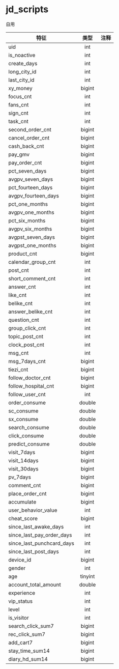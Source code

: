 # jd_scripts
自用


特征|类型|注释
---|:--:|:---
uid| int|
is_noactive| int|
create_days| int|
long_city_id| int|
last_city_id| int|
xy_money| bigint|
focus_cnt| int|
fans_cnt| int|
sign_cnt| int|
task_cnt| int|
second_order_cnt| bigint|
cancel_order_cnt| bigint|
cash_back_cnt| bigint|
pay_gmv| bigint|
pay_order_cnt| bigint|
pct_seven_days| bigint|
avgpv_seven_days| bigint|
pct_fourteen_days| bigint|
avgpv_fourteen_days| bigint|
pct_one_months| bigint|
avgpv_one_months| bigint|
pct_six_months| bigint|
avgpv_six_months| bigint|
avgpst_seven_days| bigint|
avgpst_one_months| bigint|
product_cnt| bigint|
calendar_group_cnt| int|
post_cnt| int|
short_comment_cnt| int|
answer_cnt| int|
like_cnt| int|
belike_cnt| int|
answer_belike_cnt| int|
question_cnt| int|
group_click_cnt| int|
topic_post_cnt| int|
clock_post_cnt| int|
msg_cnt| int|
msg_7days_cnt| bigint|
tiezi_cnt| bigint|
follow_doctor_cnt| bigint|
follow_hospital_cnt| bigint|
follow_user_cnt| int|
order_consume| double|
sc_consume| double|
sx_consume| double|
search_consume| double|
click_consume| double|
predict_consume| double|
visit_7days| bigint|
visit_14days| bigint|
visit_30days| bigint|
pv_7days| bigint|
comment_cnt| bigint|
place_order_cnt| bigint|
accumulate| bigint|
user_behavior_value| int|
cheat_score| bigint|
since_last_awake_days| int|
since_last_pay_order_days| int|
since_last_punchcard_days| int|
since_last_post_days| int|
device_id| bigint|
gender| int|
age| tinyint|
account_total_amount| double|
experience| int|
vip_status| int|
level| int|
is_visitor| int|
search_click_sum7| bigint|
rec_click_sum7| bigint|
add_cart7| bigint|
stay_time_sum14| bigint|
diary_hd_sum14| bigint|

